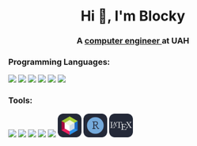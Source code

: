 <h1 align="center">Hi 👋, I'm Blocky</h1>
<h3 align="center">A <a href="https://www.uah.es/en/estudios/Grado-en-Ingenieria-de-Computadores/"> computer engineer </a> at UAH</h3>

<h3 align="left">Programming Languages:</h3>
<p align="left"> 
  <img src="https://go-skill-icons.vercel.app/api/icons?i=py&perline=4&theme=dark"> 
  <img src="https://go-skill-icons.vercel.app/api/icons?i=java&perline=4&theme=dark">
  <img src="https://go-skill-icons.vercel.app/api/icons?i=r&perline=4&theme=dark">
  <img src="https://go-skill-icons.vercel.app/api/icons?i=assembly&perline=4&theme=dark">
  <img src="https://go-skill-icons.vercel.app/api/icons?i=c&perline=4&theme=dark">
  <img src="https://go-skill-icons.vercel.app/api/icons?i=cpp&perline=4&theme=dark">
</p>

<h3 align="left">Tools:</h3>
<p align="left"> 
  <img src="https://go-skill-icons.vercel.app/api/icons?i=git&perline=6&theme=dark"> 
  <img src="https://go-skill-icons.vercel.app/api/icons?i=bash&perline=6&theme=dark">
  <img src="https://go-skill-icons.vercel.app/api/icons?i=linux&perline=6&theme=dark">
  <img src="https://go-skill-icons.vercel.app/api/icons?i=pycharm&perline=6&theme=dark">
  <img src="https://go-skill-icons.vercel.app/api/icons?i=vscode&perline=6&theme=dark">
  <img src="https://raw.githubusercontent.com/Blockky/Blockky/master/images/apachenetb.svg" width=48>
  <img src="https://raw.githubusercontent.com/Blockky/Blockky/master/images/ride.svg" width=48>
  <img src="https://raw.githubusercontent.com/Blockky/Blockky/master/images/latexlogo.svg" width=48>
</p>
